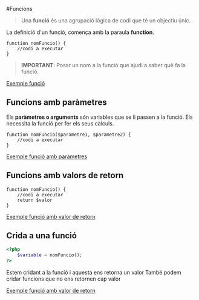 <!-- notoc -->

#Funcions

> Una **funció** és una agrupació lògica de codi que té un objectiu únic.

La definició d'un funció, comença amb la paraula **function**.

```
function nomFuncio() {
    //codi a executar 
}
```

> **IMPORTANT**: Posar un nom a la funció que ajudi a saber què fa la funció.

[Exemple funció](https://www.w3schools.com/php/showphp.asp?filename=demo_function1)

## Funcions amb paràmetres

Els **paràmetres o arguments** són variables que se li passen a la funció. Els necessita la funció per fer els seus càlculs.

```
function nomFuncio($parametre1, $parametre2) {
    //codi a executar 
}
```
[Exemple funció amb paràmetres](https://www.w3schools.com/php/showphp.asp?filename=demo_function3)

## Funcions amb valors de retorn

```
function nomFuncio() {
    //codi a executar 
    return $valor
}
```

[Exemple funció amb valor de retorn](https://www.w3schools.com/php/showphp.asp?filename=demo_function5)

## Crida a una funció

```php
<?php
    $variable = nomFuncio();
?>
```

Estem cridant a la funció i aquesta ens retorna un valor
També podem cridar funcions que no ens retornen cap valor


[Exemple funció amb valor de retorn](https://www.w3schools.com/php/showphp.asp?filename=demo_function5)

